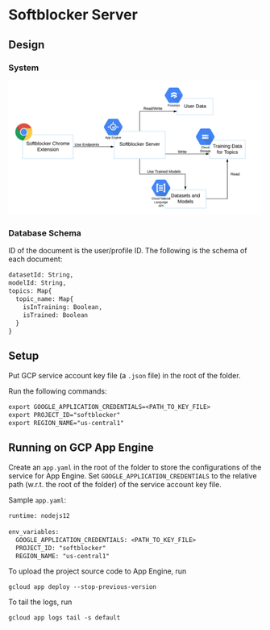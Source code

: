 # Softblocker Server

## Design
### System
![System Design](./images/softblocker-design.png)
### Database Schema
ID of the document is the user/profile ID. The following is the schema of each document:
```
datasetId: String,
modelId: String,
topics: Map{ 
  topic_name: Map{ 
    isInTraining: Boolean, 
    isTrained: Boolean
  } 
}
```

## Setup
Put GCP service account key file (a `.json` file) in the root of the folder.

Run the following commands:
```
export GOOGLE_APPLICATION_CREDENTIALS=<PATH_TO_KEY_FILE>
export PROJECT_ID="softblocker"
export REGION_NAME="us-central1"        
```

## Running on GCP App Engine

Create an `app.yaml` in the root of the folder to store the configurations of the service for App Engine. Set `GOOGLE_APPLICATION_CREDENTIALS` to the relative path (w.r.t. the root of the folder) of the service account key file.

Sample `app.yaml`:
```
runtime: nodejs12

env_variables:
  GOOGLE_APPLICATION_CREDENTIALS: <PATH_TO_KEY_FILE>
  PROJECT_ID: "softblocker"
  REGION_NAME: "us-central1"
```

To upload the project source code to App Engine, run
```
gcloud app deploy --stop-previous-version
```

To tail the logs, run
```
gcloud app logs tail -s default
```
